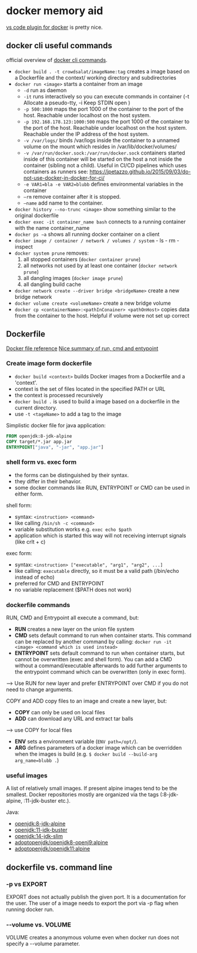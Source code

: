# docker memory aid

 [vs code plugin for docker](https://marketplace.visualstudio.com/items?itemName=ms-azuretools.vscode-docker) is pretty nice.

## docker cli useful commands

official overview of [docker cli commands](https://docs.docker.com/engine/reference/commandline/docker/).

- `docker build . -t crowdsalat/imageName:tag` creates a image based on a Dockerfile and the context/ working directory and subdirectories
- `docker run <image>` starts a container from an image
    - `-d` run as daemon
    - `-it` runs interactively so you can execute commands in container (-t Allocate a pseudo-tty, -i Keep STDIN open )
    - `-p 500:1000` maps the port 1000 of the container to the port of the host. Reachable under localhost on the host system.
    - `-p 192.168.178.123:1000:500` maps the port 1000 of the container to the port of the host. Reachable under localhost on the host system. Reachable under the IP address of the host system.
    - `-v /var/logs/` binds /var/logs inside the container to a unnamed volume on the mount which resides in /var/lib/docker/volumes/
    - `-v /var/run/docker.sock:/var/run/docker.sock` containers started inside of this container will be started on the host a not inside the container (sibling not a child). Useful in CI/CD pipelines which uses containers as runners see: https://jpetazzo.github.io/2015/09/03/do-not-use-docker-in-docker-for-ci/
    - `-e VAR1=bla -e VAR2=blubb` defines environmental variables in the container
    - `—rm` remove container after it is stopped.
    - `—name` add name to the container.
- `docker history --no-trunc <image>` show something similar to the original dockerfile
- `docker exec -it container_name bash` connects to a running container with the name container_name
- `docker ps −a` shows all running docker container on a client
- `docker image / container / network / volumes / system`
      - ls
      - rm
      - inspect
- `docker system prune` removes:
    1. all stopped containers (`docker container prune`)
    2. all networks not used by at least one container (`docker network prune`)
    3. all dangling images (`docker image prune`)
    4. all dangling build cache
- `docker network create --driver bridge <bridgeName>` create a new bridge network
- `docker volume create <volumeName>` create a new bridge volume
- `docker cp <containerName>:<pathInConainer> <pathOnHost>`  copies data from the container to the host. Helpful if volume were not set up correct 

## Dockerfile

[Docker file reference](https://docs.docker.com/engine/reference/builder/)
[Nice summary of run, cmd and entypoint](https://goinbigdata.com/docker-run-vs-cmd-vs-entrypoint/)

### Create image form dockerfile

- `docker build <context>`  builds Docker images from a Dockerfile and a 'context'.
- context is the set of files located in the specified PATH or URL
- the context is processed recursively
- `docker build .` is used to build a image based on a dockerfile in the current directory.
- use `-t <tageName>` to add a tag to the image

Simplistic docker file for java application:

```dockerfile
FROM openjdk:8-jdk-alpine
COPY target/*.jar app.jar
ENTRYPOINT["java", "-jar", "app.jar"]
```

### shell form vs. exec form

- the forms can be distinguished by their syntax. 
- they differ in their behavior.
- some docker commands like RUN, ENTRYPOINT or CMD can be used in either form.

shell form: 

- syntax: `<instruction> <command>`
- like calling `/bin/sh -c <command>`
- variable substitution works e.g. `exec echo $path`
- application which is started this way will not receiving interrupt signals (like crlt + c)

exec form:

- syntax: `<instruction> ["executable", "arg1", "arg2", ...]`
- like calling: `executable` directly, so it must be a valid path (/bin/echo instead of echo)
- preferred for CMD and ENTRYPOINT
- no variable replacement ($PATH does not work)

### dockerfile commands

RUN, CMD and Entrypoint all execute a command, but:

- **RUN** creates a new layer on the union file system
- **CMD** sets default command to run when container starts. This command can be replaced by another command by calling: `docker run -it <image> <command which is used instead>`
- **ENTRYPOINT** sets default command to run when container starts, but cannot be overwritten (exec and shell form). You can add a CMD without a command/executable afterwards to add further arguments to the entrypoint command which can be overwritten (only in exec form).

--> Use RUN for new layer and prefer ENTRYPOINT over CMD if you do not need to change arguments.

COPY and ADD copy files to an image and create a new layer, but:

- **COPY** can only be used on local files
- **ADD** can download any URL and extract tar balls

--> use COPY for local files

- **ENV** sets a environment variable (`ENV path=/opt/`).
- **ARG** defines parameters of a docker image which can be overridden when the images is build (e.g. `$ docker build --build-arg arg_name=blubb .`)

### useful images

A list of relatively small images. If present alpine images tend to be the smallest. Docker repositories mostly are organized via the tags (:8-jdk-alpine, :11-jdk-buster etc.).

Java:

- [openjdk:8-jdk-alpine](https://hub.docker.com/_/openjdk/)
- [openjdk:11-jdk-buster](https://hub.docker.com/_/openjdk/)
- [openjdk:14-jdk-slim](https://hub.docker.com/_/openjdk/)
- [adoptopenjdk/openjdk8-openj9:alpine](https://hub.docker.com/r/adoptopenjdk/openjdk8-openj9)
- [adoptopenjdk/openjdk11:alpine](https://hub.docker.com/r/adoptopenjdk/openjdk11)

## dockerfile vs. command line

### -p vs EXPORT

EXPORT does not actually publish the given port. It is a documentation for the user. The user of a image needs to export the port via -p flag when running docker run.

### --volume vs. VOLUME

VOLUME creates a anonymous volume even when docker run does not specify a --volume parameter.